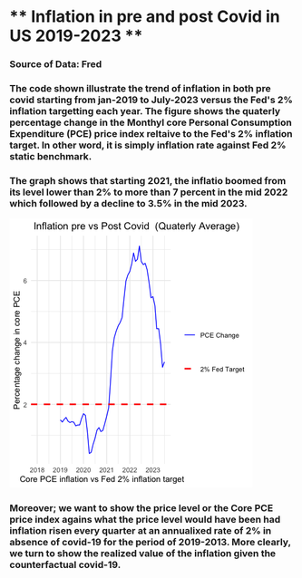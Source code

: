 # ** Inflation in pre and post Covid in US 2019-2023 **
### Source of Data: Fred
### The code shown illustrate the trend of inflation in both pre covid starting from jan-2019 to July-2023 versus the Fed's 2% inflation targetting each year. The figure shows the quaterly percentage change in the Monthyl core Personal Consumption Expenditure (PCE) price index reltaive to the Fed's 2% inflation target. In other word, it is simply inflation rate against Fed 2% static benchmark. 
### The graph shows that starting 2021, the inflatio boomed from its level lower than 2% to more than 7 percent in the mid 2022 which followed by a decline to 3.5% in the mid 2023. 
![figure 1](graph.png)

### Moreover; we want to show the price level or the Core PCE price index agains what the price level would have been had inflation risen every quarter at an annualixed rate of 2%  in absence of covid-19 for the period of 2019-2013. More clearly, we turn to show the realized value of the inflation given the counterfactual covid-19. 



